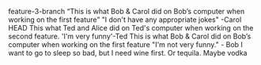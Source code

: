 feature-3-branch
“This is what Bob & Carol did on Bob’s computer when working on the first feature”
"I don't have any appropriate jokes" -Carol
 HEAD
This what Ted and Alice did on Ted's computer when working on the second feature.
'I'm very funny'-Ted
This is what Bob & Carol did on Bob’s computer when working on the first feature
"I'm not very funny." - Bob
I want to go to sleep so bad, but I need wine first. Or tequila. Maybe vodka